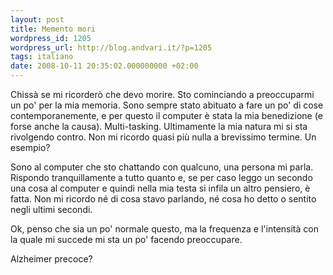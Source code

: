 ```yaml
---
layout: post
title: Memento mori
wordpress_id: 1205
wordpress_url: http://blog.andvari.it/?p=1205
tags: italiano
date: 2008-10-11 20:35:02.000000000 +02:00
---
```

Chissà se mi ricorderò che devo morire. Sto cominciando a preoccuparmi un po' per la mia memoria. Sono sempre stato abituato a fare un po' di cose contemporanemente, e per questo il computer è stata la mia benedizione (e forse anche la causa).
Multi-tasking.
Ultimamente la mia natura mi si sta rivolgendo contro. Non mi ricordo quasi più nulla a brevissimo termine. Un esempio?

Sono al computer che sto chattando con qualcuno, una persona mi parla. Rispondo tranquillamente a tutto quanto e, se per caso leggo un secondo una cosa al computer e quindi nella mia testa si infila un altro pensiero, è fatta. Non mi ricordo né di cosa stavo parlando, né cosa ho detto o sentito negli ultimi secondi.

Ok, penso che sia un po' normale questo, ma la frequenza e l'intensità con la quale mi succede mi sta un po' facendo preoccupare.

Alzheimer precoce?
